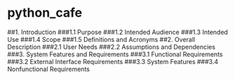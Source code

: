 # python_cafe
##1. Introduction
###1.1 Purpose
###1.2 Intended Audience
###1.3 Intended Use
###1.4 Scope
###1.5 Definitions and Acronyms
##2. Overall Description
###2.1 User Needs
###2.2 Assumptions and Dependencies
###3. System Features and Requirements
###3.1 Functional Requirements
###3.2 External Interface Requirements
###3.3 System Features
###3.4 Nonfunctional Requirements
